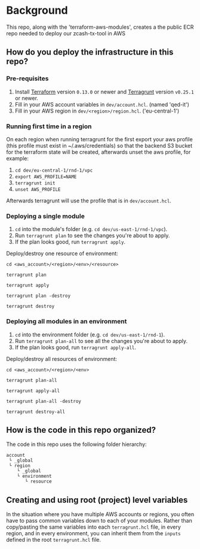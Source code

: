 # Background
This repo, along with the 'terraform-aws-modules', creates a the public ECR repo needed to deploy our zcash-tx-tool in AWS

## How do you deploy the infrastructure in this repo?

### Pre-requisites

1. Install [Terraform](https://www.terraform.io/) version `0.13.0` or newer and
   [Terragrunt](https://github.com/gruntwork-io/terragrunt) version `v0.25.1` or newer.
1. Fill in your AWS account variables in `dev/account.hcl`. (named 'qed-it')
1. Fill in your AWS region in `dev/<region>/region.hcl`. ('eu-central-1')

### Running first time in a region
On each region when running terragrunt for the first export your aws profile (this profile must exist in ~/.aws/credentials) so that the backend S3 bucket for the terraform state will be created, afterwards unset the aws profile, for example:
1. `cd dev/eu-central-1/rnd-1/vpc`
1. `export AWS_PROFILE=NAME`
1. `terragrunt init`
1. `unset AWS_PROFILE`

Afterwards terragrunt will use the profile that is in `dev/account.hcl`.

### Deploying a single module

1. `cd` into the module's folder (e.g. `cd dev/us-east-1/rnd-1/vpc`).
1. Run `terragrunt plan` to see the changes you're about to apply.
1. If the plan looks good, run `terragrunt apply`.

Deploy/destroy one resource of environment:

`cd <aws_account>/<region>/<env>/<resource>`

`terragrunt plan`

`terragrunt apply`

`terragrunt plan -destroy`

`terragrunt destroy`

### Deploying all modules in an environment

1. `cd` into the environment folder (e.g. `cd dev/us-east-1/rnd-1`).
1. Run `terragrunt plan-all` to see all the changes you're about to apply.
1. If the plan looks good, run `terragrunt apply-all`.

Deploy/destroy all resources of environment:

`cd <aws_account>/<region>/<env>`

`terragrunt plan-all`

`terragrunt apply-all`

`terragrunt plan-all -destroy`

`terragrunt destroy-all`

## How is the code in this repo organized?

The code in this repo uses the following folder hierarchy:

```
account
 └ _global
 └ region
    └ _global
    └ environment
       └ resource
```

## Creating and using root (project) level variables

In the situation where you have multiple AWS accounts or regions, you often have to pass common variables down to each
of your modules. Rather than copy/pasting the same variables into each `terragrunt.hcl` file, in every region, and in
every environment, you can inherit them from the `inputs` defined in the root `terragrunt.hcl` file.
